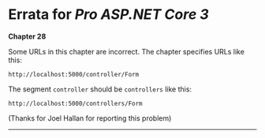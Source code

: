 # Errata for *Pro ASP.NET Core 3*

**Chapter 28**

Some URLs in this chapter are incorrect. The chapter specifies URLs like this:

    http://localhost:5000/controller/Form

The segment `controller` should be `controllers` like this:

    http://localhost:5000/controllers/Form

(Thanks for Joel Hallan for reporting this problem)
***

